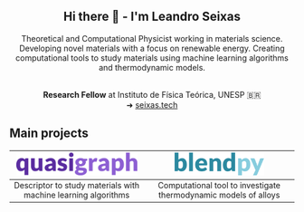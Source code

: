 <div align="center">

## Hi there 👋 - **I'm Leandro Seixas**

Theoretical and Computational Physicist working in materials science. Developing novel materials with a focus on renewable energy. Creating computational tools to study materials using machine learning algorithms and thermodynamic models.

<br>
<b>Research Fellow</b> at Instituto de Física Teórica, UNESP 🇧🇷
<br>
➜ <a href="https://seixas.tech/">seixas.tech</a>

</div>

## Main projects

<div align="center">

| <a href="https://github.com/leseixas/quasigraph"><img src="https://raw.githubusercontent.com/leseixas/quasigraph/refs/heads/main/resources/logo.png" alt="quasigraph" height="40px"></a> | <a href="https://github.com/leseixas/blendpy"><img src="https://raw.githubusercontent.com/leseixas/blendpy/refs/heads/main/logo.png" alt="blendpy" height="40px"></a> |
|:---:|:---:|
| Descriptor to study materials with machine learning algorithms | Computational tool to investigate thermodynamic models of alloys |

</div>

<!-- 
* 🔬 [quasigraph](https://github.com/leseixas/quasigraph) - Descriptor to study materials with machine learning algorithms.
* 🌡️ [blendpy](https://github.com/leseixas/blendpy) - Computational tool to investigate thermodynamic models of alloys. -->
